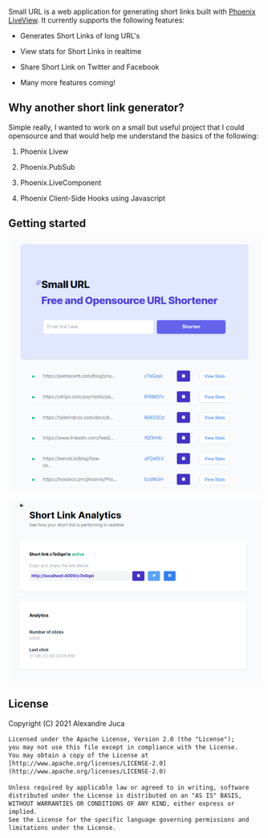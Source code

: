 Small URL is a web application for generating short links built with [Phoenix LiveView](https://github.com/phoenixframework/phoenix_live_view). It currently 
supports the following features:

  * Generates Short Links of long URL's

  * View stats for Short Links in realtime

  * Share Short Link on Twitter and Facebook

  * Many more features coming!

## Why another short link generator?

Simple really, I wanted to work on a small but useful project that I could opensource and that would help me understand the basics of the following:

1. Phoenix Livew

2. Phoenix.PubSub

3. Phoenix.LiveComponent

4. Phoenix Client-Side Hooks using Javascript

## Getting started

![Screenshot](https://github.com/AlexJuca/small-url/raw/main/.github/imgs/welcome.png)

![Screenshot](https://github.com/AlexJuca/small-url/raw/main/.github/imgs/analytics.png)

## License

Copyright (C) 2021 Alexandre Juca

    Licensed under the Apache License, Version 2.0 (the "License");
    you may not use this file except in compliance with the License.
    You may obtain a copy of the License at [http://www.apache.org/licenses/LICENSE-2.0](http://www.apache.org/licenses/LICENSE-2.0)

    Unless required by applicable law or agreed to in writing, software
    distributed under the License is distributed on an "AS IS" BASIS,
    WITHOUT WARRANTIES OR CONDITIONS OF ANY KIND, either express or implied.
    See the License for the specific language governing permissions and
    limitations under the License.
